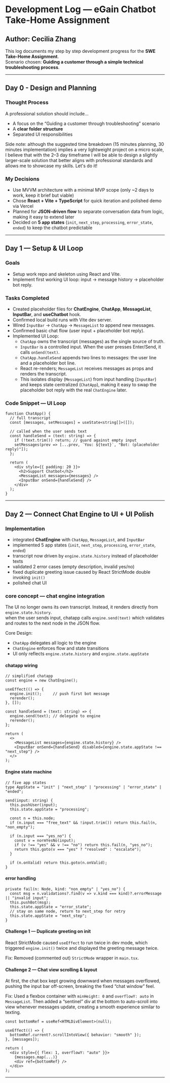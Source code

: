 # Development Log — eGain Chatbot Take-Home Assignment

## Author: Cecilia Zhang

This log documents my step by step development progress for the **SWE Take-Home Assignment**.  
Scenario chosen: **Guiding a customer through a simple technical troubleshooting process**.

---

## Day 0 - Design and Planning

### Thought Process

A professional solution should include...

- A focus on the “Guiding a customer through troubleshooting” scenario
- A **clear folder structure**
- Separated UI responsibilities

Side note: although the suggested time breakdown (15 minutes planning, 30 minutes implementation) implies a very lightweight project on a micro scale, I believe that with the 2–3 day timeframe I will be able to design a slightly larger-scale solution that better aligns with professional standards and allows me to showcase my skills. Let's do it!

### My Decisions

- Use MVVM architecture with a minimal MVP scope (only ~2 days to work, keep it brief but viable)
- Chose **React + Vite + TypeScript** for quick iteration and polished demo via Vercel
- Planned for **JSON-driven flow** to separate conversation data from logic, making it easy to extend later
- Decided on **5 app states** (`init`, `next_step`, `processing`, `error_state`, `ended`) to keep the chatbot predictable

---

## Day 1 — Setup & UI Loop

### Goals

- Setup work repo and skeleton using React and Vite.
- Implement first working UI loop: input → message history → placeholder bot reply.

### Tasks Completed

- Created placeholder files for **ChatEngine**, **ChatApp**, **MessageList**, **InputBar**, and **useChatbot** hook.
- Confirmed local build runs with Vite dev server.
- Wired `InputBar` → `ChatApp` → `MessageList` to append new messages.
- Confirmed basic chat flow (user input + placeholder bot reply).
- Implemented UI Loop:
  - `ChatApp` owns the transcript (messages) as the single source of truth.
  - `InputBar` is a controlled input. When the user presses Enter/Send, it calls `onSend(text)`.
  - `ChatApp.handleSend` appends two lines to messages: the user line and a placeholder bot line.
  - React re-renders; `MessageList` receives messages as props and renders the transcript.
  - This isolates display (`MessageList`) from input handling (`InputBar`) and keeps state centralized (`ChatApp`), making it easy to swap the placeholder bot reply with the real `ChatEngine` later.

### Code Snippet — UI Loop

```tsx
function ChatApp() {
  // full transcript
  const [messages, setMessages] = useState<string[]>([]);

  // called when the user sends text
  const handleSend = (text: string) => {
    if (!text.trim()) return; // guard against empty input
    setMessages(prev => [...prev, `You: ${text}`, "Bot: (placeholder reply)"]);
  };

  return (
    <div style={{ padding: 20 }}>
      <h2>Support Chatbot</h2>
      <MessageList messages={messages} />
      <InputBar onSend={handleSend} />
    </div>
  );
}
```

---

## Day 2 — Connect Chat Engine to UI + UI Polish

### Implementation

- integrated **ChatEngine** with `ChatApp`, `MessageList`, and `InputBar`
- implemented 5 app states (`init`, `next_step`, `processing`, `error_state`, `ended`)
- transcript now driven by `engine.state.history` instead of placeholder texts
- validated 2 error cases (empty description, invalid yes/no)
- fixed duplicate greeting issue caused by React StrictMode double invoking `init()`
- polished chat UI

### core concept — chat engine integration

The UI no longer owns its own transcript. Instead, it renders directly from `engine.state.history`.  
when the user sends input, chatapp calls `engine.send(text)` which validates and routes to the next node in the JSON flow.

Core Design:

- `ChatApp` delegates all logic to the engine
- `ChatEngine` enforces flow and state transitions
- UI only reflects `engine.state.history` and `engine.state.appState`

#### chatapp wiring

```tsx
// simplified chatapp
const engine = new ChatEngine();

useEffect(() => {
  engine.init();     // push first bot message
  rerender();
}, []);

const handleSend = (text: string) => {
  engine.send(text); // delegate to engine
  rerender();
};

return (
  <>
    <MessageList messages={engine.state.history} />
    <InputBar onSend={handleSend} disabled={engine.state.appState !== "next_step"} />
  </>
);
```

#### Engine state machine

```tsx
// five app states
type AppState = "init" | "next_step" | "processing" | "error_state" | "ended";

send(input: string) {
  this.pushUser(input);
  this.state.appState = "processing";

  const n = this.node;
  if (n.input === "free_text" && !input.trim()) return this.fail(n, "non_empty");

  if (n.input === "yes_no") {
    const v = normYesNo(input);
    if (v !== "yes" && v !== "no") return this.fail(n, "yes_no");
    return this.goto(v === "yes" ? "resolved" : "escalate");
  }

  if (n.onValid) return this.goto(n.onValid);
}
```

#### error handling

```tsx
private fail(n: Node, kind: "non_empty" | "yes_no") {
  const msg = n.validations?.find(v => v.kind === kind)?.errorMessage || "invalid input";
  this.pushBot(msg);
  this.state.appState = "error_state";
  // stay on same node, return to next_step for retry
  this.state.appState = "next_step";
}
```

#### Challenge 1 — Duplicate greeting on init

React StrictMode caused `useEffect` to run twice in dev mode, which triggered `engine.init()` twice and displayed the greeting message twice.

Fix: Removed (commented out) `StrictMode` wrapper in `main.tsx`.

#### Challenge 2 — Chat view scrolling & layout

At first, the chat box kept growing downward when messages overflowed, pushing the input bar off-screen, breaking the fixed “chat window” feel.

Fix: Used a flexbox container with `minHeight: 0` and `overflowY: auto` in `MessageList`. Then added a “sentinel” div at the bottom to auto-scroll into view whenever messages update, creating a smooth experience similar to texting.

```tsx
const bottomRef = useRef<HTMLDivElement>(null);

useEffect(() => {
  bottomRef.current?.scrollIntoView({ behavior: "smooth" });
}, [messages]);

return (
  <div style={{ flex: 1, overflowY: "auto" }}>
    {messages.map(...)}
    <div ref={bottomRef} />
  </div>
);
```

---

